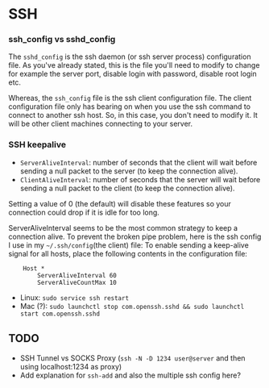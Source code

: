 # SSH


### ssh_config vs sshd_config

The `sshd_config` is the ssh daemon (or ssh server process) configuration file. As you've already stated, this is the file you'll need to modify to change for example the server port, disable login with password, disable root login etc.

Whereas, the `ssh_config` file is the ssh client configuration file. The client configuration file only has bearing on when you use the ssh command to connect to another ssh host. So, in this case, you don't need to modify it. It will be other client machines connecting to your server.


### SSH keepalive

* `ServerAliveInterval`: number of seconds that the client will wait before sending a null packet to the server (to keep the connection alive).
* `ClientAliveInterval`: number of seconds that the server will wait before sending a null packet to the client (to keep the connection alive).

Setting a value of 0 (the default) will disable these features so your connection could drop if it is idle for too long.

ServerAliveInterval seems to be the most common strategy to keep a connection alive. To prevent the broken pipe problem, here is the ssh config I use in my `~/.ssh/config`(the client) file:
To enable sending a keep-alive signal for all hosts, place the following contents in the configuration file:
```
    Host *
        ServerAliveInterval 60
        ServerAliveCountMax 10
```

 * Linux: `sudo service ssh restart`
 * Mac (?): `sudo launchctl stop com.openssh.sshd && sudo launchctl start com.openssh.sshd`

 
## TODO
 * SSH Tunnel vs SOCKS Proxy (`ssh -N -D 1234 user@server` and then using localhost:1234 as proxy)
 * Add explanation for `ssh-add` and also the multiple ssh config here?
